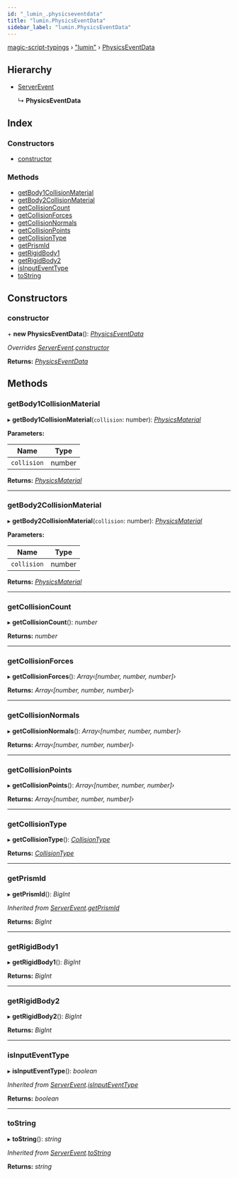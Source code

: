 ```yaml
---
id: "_lumin_.physicseventdata"
title: "lumin.PhysicsEventData"
sidebar_label: "lumin.PhysicsEventData"
---
```


[magic-script-typings](../index.md) › [&quot;lumin&quot;](../modules/_lumin_.md) › [PhysicsEventData](_lumin_.physicseventdata.md)

## Hierarchy

* [ServerEvent](_lumin_.serverevent.md)

  ↳ **PhysicsEventData**

## Index

### Constructors

* [constructor](_lumin_.physicseventdata.md#constructor)

### Methods

* [getBody1CollisionMaterial](_lumin_.physicseventdata.md#getbody1collisionmaterial)
* [getBody2CollisionMaterial](_lumin_.physicseventdata.md#getbody2collisionmaterial)
* [getCollisionCount](_lumin_.physicseventdata.md#getcollisioncount)
* [getCollisionForces](_lumin_.physicseventdata.md#getcollisionforces)
* [getCollisionNormals](_lumin_.physicseventdata.md#getcollisionnormals)
* [getCollisionPoints](_lumin_.physicseventdata.md#getcollisionpoints)
* [getCollisionType](_lumin_.physicseventdata.md#getcollisiontype)
* [getPrismId](_lumin_.physicseventdata.md#getprismid)
* [getRigidBody1](_lumin_.physicseventdata.md#getrigidbody1)
* [getRigidBody2](_lumin_.physicseventdata.md#getrigidbody2)
* [isInputEventType](_lumin_.physicseventdata.md#isinputeventtype)
* [toString](_lumin_.physicseventdata.md#tostring)

## Constructors

###  constructor

\+ **new PhysicsEventData**(): *[PhysicsEventData](_lumin_.physicseventdata.md)*

*Overrides [ServerEvent](_lumin_.serverevent.md).[constructor](_lumin_.serverevent.md#constructor)*

**Returns:** *[PhysicsEventData](_lumin_.physicseventdata.md)*

## Methods

###  getBody1CollisionMaterial

▸ **getBody1CollisionMaterial**(`collision`: number): *[PhysicsMaterial](_lumin_.physicsmaterial.md)*

**Parameters:**

Name | Type |
------ | ------ |
`collision` | number |

**Returns:** *[PhysicsMaterial](_lumin_.physicsmaterial.md)*

___

###  getBody2CollisionMaterial

▸ **getBody2CollisionMaterial**(`collision`: number): *[PhysicsMaterial](_lumin_.physicsmaterial.md)*

**Parameters:**

Name | Type |
------ | ------ |
`collision` | number |

**Returns:** *[PhysicsMaterial](_lumin_.physicsmaterial.md)*

___

###  getCollisionCount

▸ **getCollisionCount**(): *number*

**Returns:** *number*

___

###  getCollisionForces

▸ **getCollisionForces**(): *Array‹[number, number, number]›*

**Returns:** *Array‹[number, number, number]›*

___

###  getCollisionNormals

▸ **getCollisionNormals**(): *Array‹[number, number, number]›*

**Returns:** *Array‹[number, number, number]›*

___

###  getCollisionPoints

▸ **getCollisionPoints**(): *Array‹[number, number, number]›*

**Returns:** *Array‹[number, number, number]›*

___

###  getCollisionType

▸ **getCollisionType**(): *[CollisionType](../enums/_lumin_.physics.collisiontype.md)*

**Returns:** *[CollisionType](../enums/_lumin_.physics.collisiontype.md)*

___

###  getPrismId

▸ **getPrismId**(): *BigInt*

*Inherited from [ServerEvent](_lumin_.serverevent.md).[getPrismId](_lumin_.serverevent.md#getprismid)*

**Returns:** *BigInt*

___

###  getRigidBody1

▸ **getRigidBody1**(): *BigInt*

**Returns:** *BigInt*

___

###  getRigidBody2

▸ **getRigidBody2**(): *BigInt*

**Returns:** *BigInt*

___

###  isInputEventType

▸ **isInputEventType**(): *boolean*

*Inherited from [ServerEvent](_lumin_.serverevent.md).[isInputEventType](_lumin_.serverevent.md#isinputeventtype)*

**Returns:** *boolean*

___

###  toString

▸ **toString**(): *string*

*Inherited from [ServerEvent](_lumin_.serverevent.md).[toString](_lumin_.serverevent.md#tostring)*

**Returns:** *string*